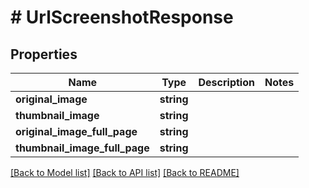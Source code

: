 # # UrlScreenshotResponse

## Properties

Name | Type | Description | Notes
------------ | ------------- | ------------- | -------------
**original_image** | **string** |  |
**thumbnail_image** | **string** |  |
**original_image_full_page** | **string** |  |
**thumbnail_image_full_page** | **string** |  |

[[Back to Model list]](../../README.md#models) [[Back to API list]](../../README.md#endpoints) [[Back to README]](../../README.md)
